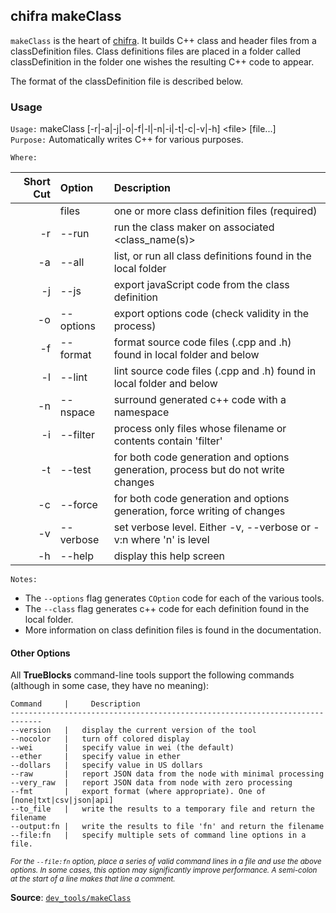 ## chifra makeClass

`makeClass` is the heart of [chifra](../chifra). It builds C++ class and header files from a classDefinition files. Class definitions files are placed in a folder called classDefinition in the folder one wishes the resulting C++ code to appear.

The format of the classDefinition file is described below.

### Usage

`Usage:`    makeClass [-r|-a|-j|-o|-f|-l|-n|-i|-t|-c|-v|-h] &lt;file&gt; [file...]  
`Purpose:`  Automatically writes C++ for various purposes.

`Where:`  

| Short Cut | Option | Description |
| -------: | :------- | :------- |
|  | files | one or more class definition files (required) |
| -r | --run | run the class maker on associated <class_name(s)> |
| -a | --all | list, or run all class definitions found in the local folder |
| -j | --js | export javaScript code from the class definition |
| -o | --options | export options code (check validity in the process) |
| -f | --format | format source code files (.cpp and .h) found in local folder and below |
| -l | --lint | lint source code files (.cpp and .h) found in local folder and below |
| -n | --nspace <str> | surround generated c++ code with a namespace |
| -i | --filter <str> | process only files whose filename or contents contain 'filter' |
| -t | --test | for both code generation and options generation, process but do not write changes |
| -c | --force | for both code generation and options generation, force writing of changes |
| -v | --verbose | set verbose level. Either -v, --verbose or -v:n where 'n' is level |
| -h | --help | display this help screen |

`Notes:`

- The `--options` flag generates `COption` code for each of the various tools.
- The `--class` flag generates c++ code for each definition found in the local folder.
- More information on class definition files is found in the documentation.

#### Other Options

All **TrueBlocks** command-line tools support the following commands (although in some case, they have no meaning):

    Command     |     Description
    -----------------------------------------------------------------------------
    --version   |   display the current version of the tool
    --nocolor   |   turn off colored display
    --wei       |   specify value in wei (the default)
    --ether     |   specify value in ether
    --dollars   |   specify value in US dollars
    --raw       |   report JSON data from the node with minimal processing
    --very_raw  |   report JSON data from node with zero processing
    --fmt       |   export format (where appropriate). One of [none|txt|csv|json|api]
    --to_file   |   write the results to a temporary file and return the filename
    --output:fn |   write the results to file 'fn' and return the filename
    --file:fn   |   specify multiple sets of command line options in a file.

<small>*For the `--file:fn` option, place a series of valid command lines in a file and use the above options. In some cases, this option may significantly improve performance. A semi-colon at the start of a line makes that line a comment.*</small>

**Source**: [`dev_tools/makeClass`](https://github.com/TrueBlocks/trueblocks-core/tree/master/src/dev_tools/makeClass)

